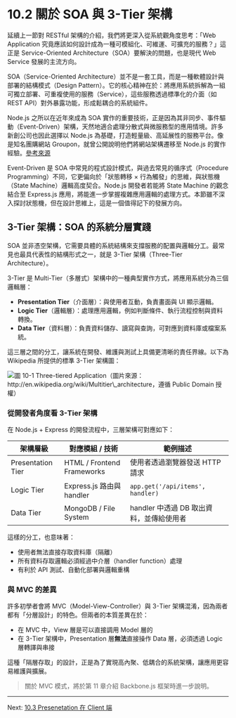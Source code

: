 # 10.2 關於 SOA 與 3-Tier 架構

延續上一節對 RESTful 架構的介紹，我們將更深入從系統觀角度思考：「Web Application 究竟應該如何設計成為一種可模組化、可維運、可擴充的服務？」這正是 Service-Oriented Architecture（SOA）要解決的問題，也是現代 Web Service 發展的主流方向。

SOA（Service-Oriented Architecture）並不是一套工具，而是一種軟體設計與部署的結構模式（Design Pattern）。它的核心精神在於：將應用系統拆解為一組可獨立部署、可重複使用的服務（Service），這些服務透過標準化的介面（如 REST API）對外暴露功能，形成鬆耦合的系統組件。

Node.js 之所以在近年來成為 SOA 實作的重要技術，正是因為其非同步、事件驅動（Event-Driven）架構，天然地適合處理分散式與微服務型的應用情境。許多新創公司也因此選擇以 Node.js 為基礎，打造輕量級、高延展性的服務平台。像是知名團購網站 Groupon，就曾公開說明他們將網站架構遷移至 Node.js 的實作經驗。[參考來源][3]

[3]: https://engineering.groupon.com/2013/node-js/geekon-i-tier/ "Geekon: I-Tier"

Event-Driven 是 SOA 中常見的程式設計模式，與過去常見的循序式（Procedure Programming）不同，它更偏向於「狀態轉移 × 行為觸發」的思維，與狀態機（State Machine）邏輯高度契合。Node.js 開發者若能將 State Machine 的觀念結合至 Express.js 應用，將能進一步掌握複雜應用邏輯的處理方式。本節雖不深入探討狀態機，但在設計思維上，這是一個值得記下的發展方向。

## 3-Tier 架構：SOA 的系統分層實踐

SOA 並非憑空架構，它需要具體的系統結構來支撐服務的配置與邏輯分工。最常見也最具代表性的結構形式之一，就是 3-Tier 架構（Three-Tier Architecture）。

3-Tier 是 Multi-Tier（多層式）架構中的一種典型實作方式，將應用系統分為三個邏輯層：

* **Presentation Tier**（介面層）：與使用者互動，負責畫面與 UI 顯示邏輯。
* **Logic Tier**（邏輯層）：處理應用邏輯，例如判斷條件、執行流程控制與資料轉換。
* **Data Tier**（資料層）：負責資料儲存、讀寫與查詢，可對應到資料庫或檔案系統。

這三層之間的分工，讓系統在開發、維護與測試上具備更清晰的責任界線。以下為 Wikipedia 所提供的標準 3-Tier 架構圖：

![圖 10-1 Three-tiered Application（圖片來源：http://en.wikipedia.org/wiki/Multitier\_architecture，遵循 Public Domain 授權）](../images/figure-10_1.png)

### 從開發者角度看 3-Tier 架構

在 Node.js + Express 的開發流程中，三層架構可對應如下：

| 架構層級              | 對應模組 / 技術                  | 範例描述                             |
| ----------------- | -------------------------- | -------------------------------- |
| Presentation Tier | HTML / Frontend Frameworks | 使用者透過瀏覽器發送 HTTP 請求               |
| Logic Tier        | Express.js 路由與 handler     | `app.get('/api/items', handler)` |
| Data Tier         | MongoDB / File System      | handler 中透過 DB 取出資料，並傳給使用者       |

這樣的分工，也意味著：

* 使用者無法直接存取資料庫（隔離）
* 所有資料存取邏輯必須經過中介層（handler function）處理
* 有利於 API 測試、自動化部署與邏輯重構

### 與 MVC 的差異

許多初學者會將 MVC（Model-View-Controller）與 3-Tier 架構混淆，因為兩者都有「分層設計」的特色。但兩者的本質差異在於：

* 在 MVC 中，View 層是可以直接調用 Model 層的
* 在 3-Tier 架構中，Presentation 層**無法**直接操作 Data 層，必須透過 Logic 層轉譯與串接

這種「隔層存取」的設計，正是為了實現高內聚、低耦合的系統架構，讓應用更容易維護與擴展。

> 關於 MVC 模式，將於第 11 章介紹 Backbone.js 框架時進一步說明。

---

Next: [10.3 Presenetation 在 Client 端](3-presentation.md)

